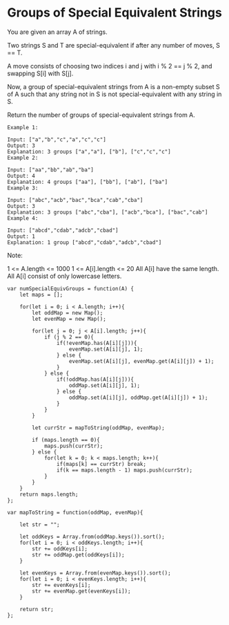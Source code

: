 # Groups of Special Equivalent Strings

You are given an array A of strings.

Two strings S and T are special-equivalent if after any number of moves, S == T.

A move consists of choosing two indices i and j with i % 2 == j % 2, and swapping S[i] with S[j].

Now, a group of special-equivalent strings from A is a non-empty subset S of A such that any string not in S is not special-equivalent with any string in S.

Return the number of groups of special-equivalent strings from A.

```
Example 1:

Input: ["a","b","c","a","c","c"]
Output: 3
Explanation: 3 groups ["a","a"], ["b"], ["c","c","c"]
Example 2:

Input: ["aa","bb","ab","ba"]
Output: 4
Explanation: 4 groups ["aa"], ["bb"], ["ab"], ["ba"]
Example 3:

Input: ["abc","acb","bac","bca","cab","cba"]
Output: 3
Explanation: 3 groups ["abc","cba"], ["acb","bca"], ["bac","cab"]
Example 4:

Input: ["abcd","cdab","adcb","cbad"]
Output: 1
Explanation: 1 group ["abcd","cdab","adcb","cbad"]
 ```

Note:

1 <= A.length <= 1000
1 <= A[i].length <= 20
All A[i] have the same length.
All A[i] consist of only lowercase letters.

```
var numSpecialEquivGroups = function(A) {
    let maps = [];

    for(let i = 0; i < A.length; i++){
        let oddMap = new Map();
        let evenMap = new Map();

        for(let j = 0; j < A[i].length; j++){
            if (j % 2 == 0){
                if(!evenMap.has(A[i][j])){
                    evenMap.set(A[i][j], 1);
                } else {
                    evenMap.set(A[i][j], evenMap.get(A[i][j]) + 1);
                }
            } else {
                if(!oddMap.has(A[i][j])){
                    oddMap.set(A[i][j], 1);
                } else {
                    oddMap.set(A[i][j], oddMap.get(A[i][j]) + 1);
                }
            }
        }

        let currStr = mapToString(oddMap, evenMap);

        if (maps.length == 0){
            maps.push(currStr);
        } else {
            for(let k = 0; k < maps.length; k++){
                if(maps[k] == currStr) break;
                if(k == maps.length - 1) maps.push(currStr);
            }
        }
    }
    return maps.length;
};

var mapToString = function(oddMap, evenMap){

    let str = "";

    let oddKeys = Array.from(oddMap.keys()).sort();
    for(let i = 0; i < oddKeys.length; i++){
        str += oddKeys[i];
        str += oddMap.get(oddKeys[i]);
    }

    let evenKeys = Array.from(evenMap.keys()).sort();
    for(let i = 0; i < evenKeys.length; i++){
        str += evenKeys[i];
        str += evenMap.get(evenKeys[i]);
    }

    return str;
};
```
